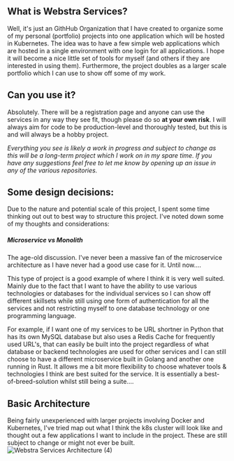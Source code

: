 ## What is Webstra Services?
Well, it's just an GithHub Organization that I have created to organize some of my personal (portfolio) projects into one application which will be hosted in Kubernetes.
The idea was to have a few simple web applications which are  hosted in a single environment with one login for all applications.
I hope it will become a nice little set of tools for myself (and others if they are interested in using them). Furthermore, the project doubles as a larger scale portfolio which I can use to show off some of my work.

## Can you use it?
Absolutely. There will be a registration page and anyone can use the services in any way they see fit, though please do so **at your own risk**. I will always aim for code to be production-level and thoroughly tested, but this is and will always be a hobby project.

*Everything you see is likely a work in progress and subject to change as this will be a long-term project which I work on in my spare time. If you have any suggestions feel free to let me know by opening up an issue in any of the various repositories.*
  
## Some design decisions:
Due to the nature and potential scale of this project, I spent some time thinking out out to best way to structure this project. I've noted down some of my thoughts and considerations:
##### Microservice vs Monolith
The age-old discussion. I've never been a massive fan of the microservice architecture as I have never had a good use case for it. Until now....

This type of project is a good example of where I think it is very well suited. Mainly due to the fact that I want to have the ability to use various technologies or databases for the individual services so I can show off different skillsets while still using one form of authentication for all the services and not restricting myself to one database technology or one programming language. 

For example, if I want one of my services to be URL shortner in Python that has its own MySQL database but also uses a Redis Cache for frequently used URL's, that can easily be built into the project regardless of what database or backend technologies are used for other services and I can still choose to have a different microservice built in Golang and another one running in Rust. It allows me a bit more flexibility to choose whatever tools & technologies I think are best suited for the service.
It is essentially a best-of-breed-solution whilst still being a suite....

## Basic Architecture
Being fairly unexperienced with larger projects involving Docker and Kubernetes, I've tried map out what I think the k8s cluster will look like and thought out a few applications I want to include in the project. These are still subject to change or might not ever be built.
![Webstra Services Architecture (4)](https://user-images.githubusercontent.com/82543732/194874656-1489c827-a3b6-4a98-8629-951a43cd9b4e.png)




